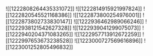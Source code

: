 ![[1222808264435331072]]
![[1222814915921997824]]
![[1222820545521168386]]
![[1222873800254976001]]
![[1222873802733830147]]
![[1222936462989066246]]
![[1222938121542627328]]
![[1222939041299075073]]
![[1222940204371083265]]
![[1222957713912672259]]
![[1222997653673238528]]
![[1223000727569616896]]
![[1223001252805496832]]
